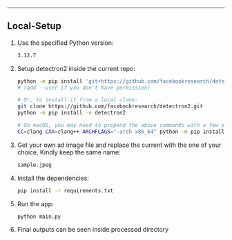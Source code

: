 ---

## Local-Setup

1. Use the specified Python version:
   ```bash
   3.12.7
   ```

2. Setup detectron2 inside the current repo:
   ```bash
   python -m pip install 'git+https://github.com/facebookresearch/detectron2.git'
   # (add --user if you don't have permission)
   
   # Or, to install it from a local clone:
   git clone https://github.com/facebookresearch/detectron2.git
   python -m pip install -e detectron2
   
   # On macOS, you may need to prepend the above commands with a few environment variables:
   CC=clang CXX=clang++ ARCHFLAGS="-arch x86_64" python -m pip install ...
   ```

3. Get your own ad image file and replace the current with the one of your choice. Kindly keep the same name:
   ```bash
   sample.jpeg
   ```

3. Install the dependencies:
   ```bash
   pip install -r requirements.txt
   ```

4. Run the app:
   ```bash
   python main.py
   ```

5. Final outputs can be seen inside processed directory
